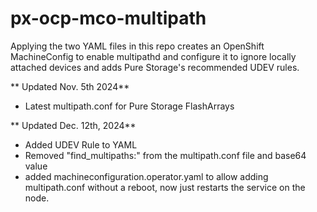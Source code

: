 # px-ocp-mco-multipath

Applying the two YAML files in this repo creates an OpenShift MachineConfig to enable multipathd and configure it to ignore locally attached devices and adds Pure Storage's recommended UDEV rules.

** Updated Nov. 5th 2024**
- Latest multipath.conf for Pure Storage FlashArrays

** Updated Dec. 12th, 2024**
- Added UDEV Rule to YAML
- Removed "find_multipaths:" from the multipath.conf file and base64 value
- added machineconfiguration.operator.yaml to allow adding multipath.conf without a reboot, now just restarts the service on the node.

